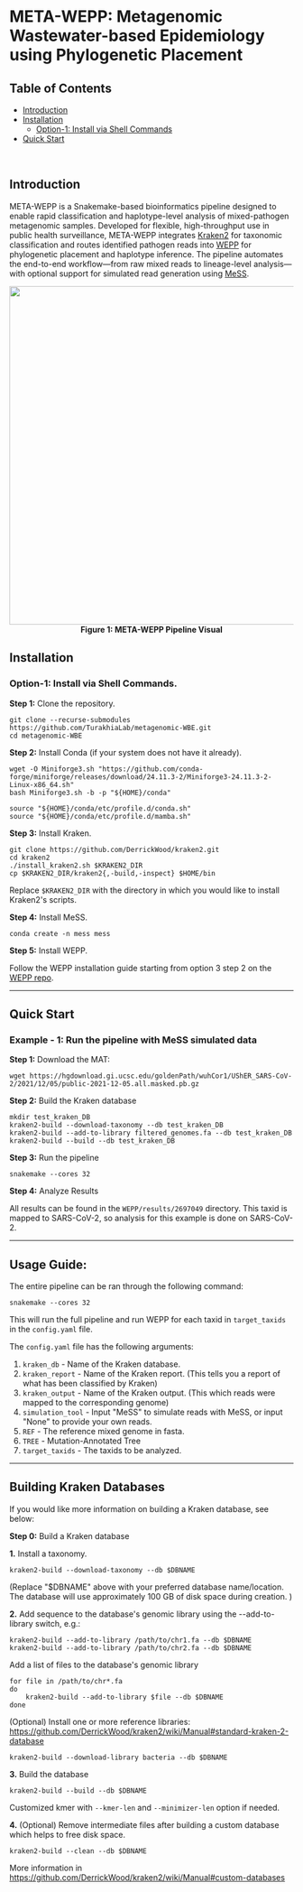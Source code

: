 # META-WEPP: Metagenomic Wastewater-based Epidemiology using Phylogenetic Placement

## Table of Contents
- [Introduction](#intro)
- [Installation](#install)
  - [Option-1: Install via Shell Commands](#shell)
- [Quick Start](#example)

<br>


## <a name="intro"></a> Introduction

META-WEPP is a Snakemake-based bioinformatics pipeline designed to enable rapid classification and haplotype-level analysis of mixed-pathogen metagenomic samples. Developed for flexible, high-throughput use in public health surveillance, META-WEPP integrates [Kraken2](https://github.com/DerrickWood/kraken2) for taxonomic classification and routes identified pathogen reads into [WEPP](https://github.com/TurakhiaLab/WEPP) for phylogenetic placement and haplotype inference. The pipeline automates the end-to-end workflow—from raw mixed reads to lineage-level analysis—with optional support for simulated read generation using [MeSS](https://github.com/metagenlab/MeSS). 

<div align="center">
    <img src="docs/images/metawepp-figure.png" width="600">
    <div><b>Figure 1: META-WEPP Pipeline Visual</b></div>
</div>


## <a name="install"></a> Installation

### <a name="shell"></a> Option-1: Install via Shell Commands.

**Step 1:** Clone the repository.
```
git clone --recurse-submodules https://github.com/TurakhiaLab/metagenomic-WBE.git
cd metagenomic-WBE
```
**Step 2:** Install Conda (if your system does not have it already).
```
wget -O Miniforge3.sh "https://github.com/conda-forge/miniforge/releases/download/24.11.3-2/Miniforge3-24.11.3-2-Linux-x86_64.sh"
bash Miniforge3.sh -b -p "${HOME}/conda"

source "${HOME}/conda/etc/profile.d/conda.sh"
source "${HOME}/conda/etc/profile.d/mamba.sh"
```
**Step 3:** Install Kraken.
```
git clone https://github.com/DerrickWood/kraken2.git
cd kraken2
./install_kraken2.sh $KRAKEN2_DIR
cp $KRAKEN2_DIR/kraken2{,-build,-inspect} $HOME/bin
```
Replace `$KRAKEN2_DIR` with the directory in which you would like to install Kraken2's scripts.

**Step 4:** Install MeSS.
```
conda create -n mess mess
```
**Step 5:** Install WEPP.

Follow the WEPP installation guide starting from option 3 step 2 on the [WEPP repo](https://github.com/TurakhiaLab/WEPP/tree/main?tab=readme-ov-file#-option-3-install-via-shell-commands-requires-sudo-access).

---

##  <a name="example"></a> Quick Start

### <a name="MeSS"></a> Example - 1: Run the pipeline with MeSS simulated data
**Step 1:** Download the MAT:
```
wget https://hgdownload.gi.ucsc.edu/goldenPath/wuhCor1/UShER_SARS-CoV-2/2021/12/05/public-2021-12-05.all.masked.pb.gz
```
**Step 2:** Build the Kraken database
```
mkdir test_kraken_DB
kraken2-build --download-taxonomy --db test_kraken_DB
kraken2-build --add-to-library filtered_genomes.fa --db test_kraken_DB
kraken2-build --build --db test_kraken_DB
```

**Step 3:**  Run the pipeline
```
snakemake --cores 32
```

**Step 4:**  Analyze Results

All results can be found in the `WEPP/results/2697049` directory. This taxid is mapped to SARS-CoV-2, so analysis for this example is done on SARS-CoV-2.

---
## Usage Guide:

The entire pipeline can be ran through the following command:
```
snakemake --cores 32
```
This will run the full pipeline and run WEPP for each taxid in `target_taxids` in the `config.yaml` file.

The `config.yaml` file has the following arguments:


1. `kraken_db` - Name of the Kraken database.
2. `kraken_report` - Name of the Kraken report. (This tells you a report of what has been classified by Kraken)
3. `kraken_output` - Name of the Kraken output. (This which reads were mapped to the corresponding genome)
4. `simulation_tool` - Input "MeSS" to simulate reads with MeSS, or input "None" to provide your own reads.
5. `REF` - The reference mixed genome in fasta.
6. `TREE` - Mutation-Annotated Tree
7. `target_taxids` - The taxids to be analyzed.

---
## Building Kraken Databases
If you would like more information on building a Kraken database, see below:

**Step 0:**  Build a Kraken database

**1.** Install a taxonomy. 
```
kraken2-build --download-taxonomy --db $DBNAME
```
(Replace "$DBNAME" above with your preferred database name/location. The database will use approximately 100 GB of disk space during creation. )

**2.** Add sequence to the database's genomic library using the --add-to-library switch, e.g.:
```
kraken2-build --add-to-library /path/to/chr1.fa --db $DBNAME
kraken2-build --add-to-library /path/to/chr2.fa --db $DBNAME
```

Add a list of files to the database's genomic library
```
for file in /path/to/chr*.fa
do
    kraken2-build --add-to-library $file --db $DBNAME
done
```

(Optional) Install one or more reference libraries: https://github.com/DerrickWood/kraken2/wiki/Manual#standard-kraken-2-database
```
kraken2-build --download-library bacteria --db $DBNAME
```

**3.** Build the database 
```
kraken2-build --build --db $DBNAME
```
Customized kmer with `--kmer-len` and `--minimizer-len` option if needed.

**4.** (Optional) Remove intermediate files after building a custom database which helps to free disk space.
```
kraken2-build --clean --db $DBNAME
```
More information in https://github.com/DerrickWood/kraken2/wiki/Manual#custom-databases

